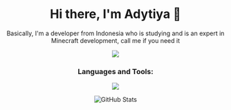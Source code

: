 <h1 align="center">Hi there, I'm Adytiya 👋</h1>

<p align="center">
  Basically, I'm a developer from Indonesia who is studying and is an expert in Minecraft development, call me if you need it
</p>

<p align="center">
<img src="https://i.pinimg.com/originals/48/01/bc/4801bc9432e17d50141c691e6b2d7d07.gif"/>
</p>

<h3 align="center">Languages and Tools:</h3>

<p align="center">
  <a href="https://skillicons.dev">
    <img src="https://skillicons.dev/icons?i=java,php,py,git,cpp,js,docker,react,mysql,css,vim,docker,linux,windows,gcp,git,github,bash,cloudflare,vscode,idea,phpstorm,clion,godot" />
  </a>
</p>

<p align="center">
  <img src="https://github-readme-stats.vercel.app/api?username=AzmiiD&show_icons=true&theme=radical" alt="GitHub Stats" />
</p>
